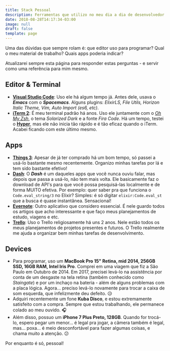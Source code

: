 ```yaml
---
title: Stack Pessoal
description: Ferramentas que utilizo no meu dia a dia de desenvolvedor
date: 2018-08-28T14:17:34-03:00
image: null
draft: false
template: page
---
```


Uma das dúvidas que sempre rolam é: que editor uso para programar? Qual o meu material de trabalho? Quais apps poderia indicar?

Atualizarei sempre esta página para responder estas perguntas - e servir como uma referência para mim mesmo.

## Editor & Terminal

- **[Visual Studio Code](https://code.visualstudio.com/)**: Uso ele há algum tempo já. Antes dele, usava o **_Emacs_** com o **_Spacemacs_**. Alguns plugins: _ElixirLS, File Utils, Horizon Italic Theme, Vim, Auto Import (es6, etc)_.
- **[iTerm 2](https://www.iterm2.com/)**: É meu terminal padrão há anos. Uso ele juntamente com o _[Oh My Zsh](https://github.com/robbyrussell/oh-my-zsh)_, o tema _Solarized Dark_ e a fonte _Fira Code_. Há um tempo, testei o **[Hyper](https://hyper.is/)**, mas ele não inicia tão rápido e é tão eficaz quando o iTerm. Acabei ficando com este último mesmo.

## Apps

- **[Things 3](https://culturedcode.com/things/)**: Apesar de já ter comprado há um bom tempo, só passei a usá-lo bastante mesmo recentemente. Organizo minhas tarefas por lá e tem sido bastante efetivo!
- **[Dash](https://kapeli.com/dash)**: O **_Dash_** é um daqueles apps que você nunca ouviu falar, mas depois que passa a usá-lo, não tem mais volta. Ele basicamente faz o download de API's para que você possa pesquisá-las localmente e de forma MUITO efetiva. Por exemplo: quer saber pra que funciona o `Code.eval_string/3` no Elixir? Simples: é só digitar `elixir:Code.eval_st` que a busca é quase instantânea. Sensacional!
- **[Evernote](https://evernote.com)**: Outro aplicativo que considero essencial. É nele guardo todos os artigos que acho interessante e que faço meus planejamentos de estudo, viagens e etc.
- **[Trello](https://trello.com/hildersantos/recommend)**: Uso o Trello religiosamente há uns 2 anos. Nele estão todos os meus planejamentos de projetos presentes e futuros. O Trello realmente me ajuda a organizar bem minhas tarefas de desenvolvimento.

## Devices

- Para programar, uso um **MacBook Pro 15" Retina, mid 2014, 256GB SSD, 16GB RAM, Intel Iris Pro**. Comprei em uma viagem que fiz a São Paulo em Outubro de 2014. Em 2017, precisei levá-lo na assistência por conta de um desgaste na tela retina (também conhecido como _Staingate_) e por um inchaço na bateria - além de alguns problemas com a placa lógica. Agora... preciso levá-lo novamente para trocar a caixa de som esquerda, que infelizmente deu defeito. :disappointed_relieved:
- Adquiri recentemente um fone **Kuba Disco**, e estou extremamente satisfeito com a compra. Sempre que estou trabalhando, ele permanece colado ao meu ouvido. :headphones:
- Além disso, possuo um **iPhone 7 Plus Preto, 128GB**. Quando for trocá-lo, espero pegar um menor... é legal pra jogar, a câmera também é legal, mas... poxa... é meio desconfortável para fazer algumas coisas, e chama muito a atenção. :confused:

Por enquanto é só, pessoal!
